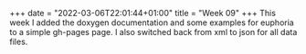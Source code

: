 +++
date = "2022-03-06T22:01:44+01:00"
title = "Week 09"
+++
This week I added the doxygen documentation and some examples for euphoria to a simple gh-pages page. I also switched back from xml to json for all data files.
